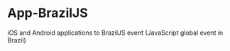App-BrazilJS
============

iOS and Android applications to BrazilJS event (JavaScript global event in Brazil)